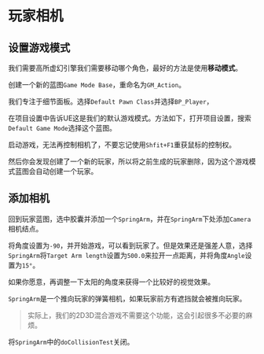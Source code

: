 # 玩家相机

## 设置游戏模式

我们需要高所虚幻引擎我们需要移动哪个角色，最好的方法是使用**移动模式**。

创建一个新的蓝图`Game Mode Base`，重命名为`GM_Action`。

我们专注于细节面板。选择`Default Pawn Class`并选择`BP_Player`，

在项目设置中告诉UE这是我们的默认游戏模式。方法如下，打开项目设置，搜索`Default Game Mode`选择这个蓝图。

启动游戏，无法再控制相机了，不要忘记使用`Shfit+F1`重获鼠标的控制权。

然后你会发现创建了一个新的玩家，所以将之前生成的玩家删除，因为这个游戏模式蓝图会自动创建一个玩家。

## 添加相机

回到玩家蓝图，选中胶囊并添加一个`SpringArm`，并在`SpringArm`下处添加`Camera`相机结点。

将角度设置为`-90`，并开始游戏，可以看到玩家了。但是效果还是强差人意，选择`SpringArm`将`Target Arm length`设置为`500.0`来拉开一点距离，并将角度`Angle`设置为`15°`。

如果你愿意，再调整一下太阳的角度来获得一个比较好的视觉效果。

`SpringArm`是一个推向玩家的弹簧相机，如果玩家前方有遮挡就会被推向玩家。

> 实际上，我们的2D3D混合游戏不需要这个功能，这会引起很多不必要的麻烦。

将`SpringArm`中的`doCollisionTest`关闭。
